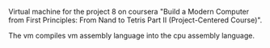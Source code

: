 Virtual machine for the project 8 on coursera "Build a Modern Computer from First Principles: From Nand to Tetris Part Ⅱ (Project-Centered Course)".

The vm compiles vm assembly language into the cpu assembly language.